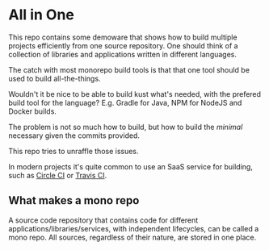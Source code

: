 # All in One

This repo contains some demoware that shows how to build multiple projects
efficiently from one source repository. One should think of a collection of
libraries and applications written in different languages.

The catch with most monorepo build tools is that that one tool should be used
to build all-the-things.

Wouldn't it be nice to be able to build kust what's needed, with the prefered
build tool for the language? E.g. Gradle for Java, NPM for NodeJS and Docker
builds.

The problem is not so much how to build, but how to build the *minimal*
necessary given the commits provided.

This repo tries to unraffle those issues.

In modern projects it's quite common to use an SaaS service for building, such
as [Circle CI](https://circleci.com) or [Travis CI](https://travis-ci.com).

## What makes a mono repo

A source code repository that contains code for different
applications/libraries/services, with independent lifecycles, can be called a
mono repo. All sources, regardless of their nature, are stored in one place.
